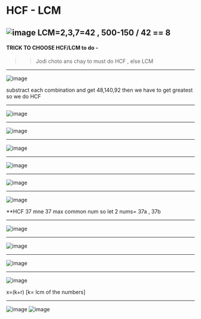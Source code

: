 # HCF - LCM


![image](https://user-images.githubusercontent.com/77873383/183007752-0099aaf3-95db-4410-ac2d-484773e5ef4f.png)
LCM=2,3,7=42 , 500-150 / 42 == 8
---
#### TRICK TO CHOOSE HCF/LCM to do -
>> Jodi choto ans chay to must do HCF , else LCM

---

![image](https://user-images.githubusercontent.com/77873383/183008329-67c1e22b-3c21-41d7-a84c-4d5ac2891713.png)

substract each combination and get 48,140,92 then we have to get greatest so
we do HCF 

---

![image](https://user-images.githubusercontent.com/77873383/183009448-7fb1eb1e-a179-443b-89cc-ba98edec56c1.png)

---

![image](https://user-images.githubusercontent.com/77873383/183010600-6496ad9e-5753-45df-9306-edf421d13b13.png)

---

![image](https://user-images.githubusercontent.com/77873383/183010803-ac186f87-82d4-4023-8203-9060a79bef87.png)

---

![image](https://user-images.githubusercontent.com/77873383/183011034-c2003b8a-bc5d-4ee4-98ee-f8338ce5baba.png)


---

![image](https://user-images.githubusercontent.com/77873383/183011371-64715de3-e589-4c4c-bc2a-29347892f377.png)


---

![image](https://user-images.githubusercontent.com/77873383/183011544-b6f7a07a-e376-48fe-a2f4-b07b40506e49.png)

**HCF 37 mne 37 max common num so let 2 nums= 37a , 37b

---

![image](https://user-images.githubusercontent.com/77873383/183011965-eea83899-b41b-43cf-bab1-78f244e0659a.png)

---

![image](https://user-images.githubusercontent.com/77873383/183012243-48196267-1a5d-4aed-b3c9-fe3f10f9b7a4.png)


---

![image](https://user-images.githubusercontent.com/77873383/183012514-98d9de0a-0ce4-4679-ba02-0a40cb55c2b4.png)


---

![image](https://user-images.githubusercontent.com/77873383/184057331-f529d2ef-1ad3-4161-b29a-c0ba91426be5.png)

x=(k+r) [k= lcm of the numbers]

---

![image](https://user-images.githubusercontent.com/77873383/209471414-24423f8a-718a-4fbe-a16c-ea89d9c99746.png)
![image](https://user-images.githubusercontent.com/77873383/209471420-f7a29d46-5916-40f5-afd4-af2f804fe5bb.png)

